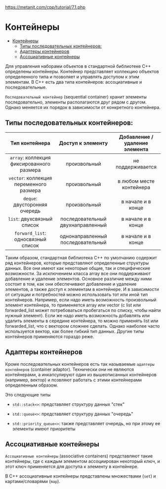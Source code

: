 https://metanit.com/cpp/tutorial/7.1.php

# Контейнеры

- [Контейнеры](#контейнеры)
  - [Типы последовательных контейнеров:](#типы-последовательных-контейнеров)
  - [Адаптеры контейнеров](#адаптеры-контейнеров)
  - [Ассоциативные контейнеры](#ассоциативные-контейнеры)

Для управления наборами объектов в стандартной библиотеке C++ определены контейнеры. Контейнер представляет коллекцию объектов определенного типа и позволяет и управлять доступом к этим элементам. В С++ есть два типа контейнеров: ассоциативные и последовательные.

`Последовательный контейнер` (sequential container) хранит элементы последовательно, элементы располагаются друг рядом с другом. Однако меняется их порядок в зависимости от конкретного контейнера.

## Типы последовательных контейнеров:

Тип контейнера | Доступ к элементу | Добавление / удаление элемента
:--: | :--: | :--: 
`array`: коллекция фиксированного размера | произвольный | не поддерживается
`vector`: коллекция переменного размера | произвольный | в любом месте контейнера
`deque`: двусторонняя очередь | произвольный | в начале и в конце
`list`: двухсвязный список | последовательный двухнаправленный | в начале и в конце
`forward_list`: односвязный список | однонаправленный последовательный | в начале и в конце

Таким образом, стандартная библиотека C++ по умолчанию содержит ряд контейнеров, которые представляют определенные структуры данных. Все они имеют как некоторые общие, так и специфические возможности. За исключением класса array все они поддерживают добавление и удаление элементов. Основное различие между ними состоит в том, как они обеспечивают добавление и удаление элементов, а также доступ к элементам в контейнере. И в зависимости от ситуации и потребностей можно использовать тот или иной тип контейнеров. Например, если надо иметь возможность произвольный элемент контейнера, то применяется array или vector (с list или forwarded_list может потребоваться пробегаться по списку, чтобы найти нужный элемент). Если же надо иметь возможность добавлять или удалить элементы в середине контейнера, то можно применять list или forwarded_list, что с вектором сложнее сделать. Однако наиболее часто используется вектор, как более гибкий тип данных. Другие типы контейнеров применяются гораздо реже.

## Адаптеры контейнеров

Кроме последовательных контейнеров есть так называемые `адаптеры контейнеров` (container adaptor). Технически они не являются контейнерами, а инкапсулируют один из вышеописанных контейнеров (например, вектор) и позвляют работать с этими контейнерами определенным образом. 

Это следующие типы

* `std::stack<>`: представляет структуру данных "стек"

* `std::queue<>`: представляет структуру данных "очередь"

* `std::priority_queue<>`: также представляет очередь, но при этому ее элементы имеют приоритеты

## Ассоциативные контейнеры

`Ассоциативные контейнеры` (associative containers) представляют такие контейнеры, где с каждым элементом ассоциирован некоторый ключ, и этот ключ применяется для доступа к элементу в контейнере.

В С++ ассоциативные контейнеры представлены множествами (`set`) и картами/словарями (`map`).